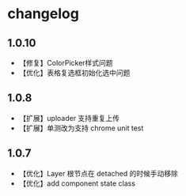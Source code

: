 changelog
=========
1.0.10
------
+ 【修复】ColorPicker样式问题
+ 【优化】表格复选框初始化选中问题

1.0.8
------
+ 【扩展】uploader 支持重复上传
+ 【扩展】单测改为支持 chrome unit test


1.0.7
------
+ 【优化】Layer 根节点在 detached 的时候手动移除
+ 【优化】add component state class
